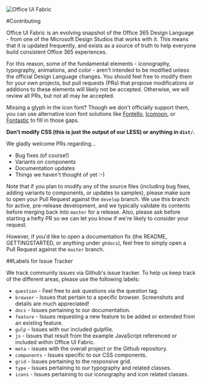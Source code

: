 ![Office UI Fabric](http://odux.azurewebsites.net/github/img/OfficeUIFabricLogoBluePadSm-01.png)

#Contributing

Office UI Fabric is an evolving snapshot of the Office 365 Design Language - from one of the Microsoft Design Studios that works with it. This means that it is updated frequently, and exists as a source of truth to help everyone build consistent Office 365 experiences.

For this reason, some of the fundamental elements - iconography, typography, animations, and color - aren't intended to be modified unless the official Design Language changes. You should feel free to modify them for your own projects, but pull requests (PRs) that propose modifications or additions to these elements will likely not be accepted. Otherwise, we will review all PRs, but not all may be accepted.

Missing a glyph in the icon font? Though we don't officially support them, you can use alternative icon font solutions like [Fontello](http://fontello.com/), [Icomoon](https://icomoon.io/app/#/select), or [Fontastic](http://fontastic.me/) to fill in those gaps.

**Don't modify CSS (this is just the output of our LESS) or anything in `dist/`.**

We gladly welcome PRs regarding…
- Bug fixes (of course!)
- Variants on components
- Documentation updates
- Things we haven't thought of yet :-)

Note that if you plan to modify any of the source files (including bug fixes, adding variants to components, or updates to samples), please make sure to open your Pull Request against the `develop` branch. We use this branch for active, pre-release development, and we typically validate its contents before merging back into `master` for a release. Also, please ask before starting a hefty PR so we can let you know if we're likely to consider your request.

However, if you'd like to open a documentation fix (the README, GETTINGSTARTED, or anything under `ghdocs`), feel free to simply open a Pull Request against the `master` branch.

##Labels for Issue Tracker

We track community issues via Github's issue tracker. To help us keep track of the different areas, please use the following labels:

- `question` - Feel free to ask questions via the question tag.
- `browser` - Issues that pertain to a specific browser. Screenshots and details are much appreciated!
- `docs` - Issues pertaining to our documentation.
- `feature` - Issues requesting a new feature to be added or extended from an existing feature.
- `gulp` - Issues with our included gulpfile.
- `js` - Issues that result from the example JavaScript referenced or included within Office UI Fabric.
- `meta` - issues with the overall project or the Github repository.
- `components` - Issues specific to our CSS components.
- `grid` - Issues pertaining to the responsive grid.
- `type` - Issues pertaining to our typography and related classes.
- `icons` - Issues pertaining to our iconography and icon related classes.
